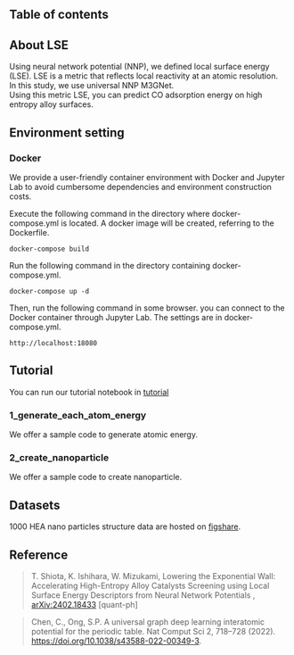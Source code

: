 
## Table of contents



## About LSE
Using neural network potential (NNP), we defined local surface energy (LSE). LSE is a metric that reflects local reactivity at an atomic resolution.<br>
In this study, we use universal NNP M3GNet. <br> Using this metric LSE, you can predict CO adsorption energy on high entropy alloy surfaces.

## Environment setting

### Docker
We provide a user-friendly container environment with Docker and Jupyter Lab to avoid cumbersome dependencies and environment construction costs.

Execute the following command in the directory where docker-compose.yml is located. A docker image will be created, referring to the Dockerfile.

```
docker-compose build
```
Run the following command in the directory containing docker-compose.yml.

```
docker-compose up -d
```
Then, run the following command in some browser. you can connect to the Docker container through Jupyter Lab. The settings are in docker-compose.yml.
```
http://localhost:18080
```

## Tutorial
You can run our tutorial notebook in [tutorial]()
### 1_generate_each_atom_energy
We offer a sample code to generate atomic energy.

### 2_create_nanoparticle
We offer a sample code to create nanoparticle.

## Datasets
1000 HEA nano particles structure data are hosted on [figshare](https://figshare.com/articles/dataset/Nano_particle_structures/26973409).

## Reference

> T. Shiota, K. Ishihara, W. Mizukami, Lowering the Exponential Wall: Accelerating High-Entropy Alloy Catalysts Screening using Local Surface Energy Descriptors from Neural Network Potentials ,[<br>arXiv:2402.18433](https://arxiv.org/abs/2404.08413) [quant-ph]

> Chen, C., Ong, S.P. A universal graph deep learning interatomic potential for the periodic table. Nat Comput Sci 2, 718–728 (2022). https://doi.org/10.1038/s43588-022-00349-3.
